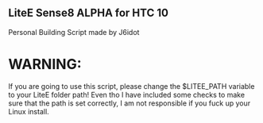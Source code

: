 ## LiteE Sense8 ALPHA for HTC 10
Personal Building Script made by J6idot

# **WARNING:**
If you are going to use this script, please change the $LITEE_PATH variable to your LiteE folder path! Even tho I have included some checks to make sure that the path is set correctly, I am not responsible if you fuck up your Linux install.
